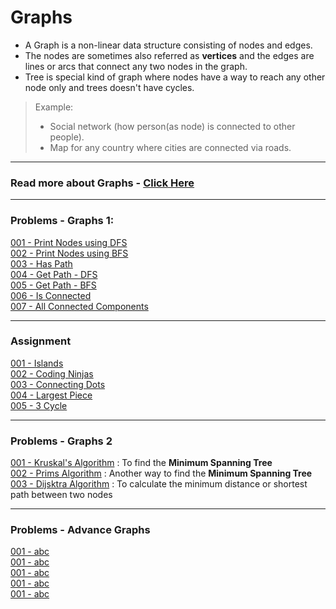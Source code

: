 # Graphs

 *  A Graph is a non-linear data structure consisting of nodes and edges. 
 *  The nodes are sometimes also referred as **vertices** and the edges are lines or arcs that connect any two nodes in the graph.
 *  Tree is special kind of graph where nodes have a way to reach any other node only and trees doesn't have cycles.
 >  Example: 
 >  -   Social network (how person(as node) is connected to other people).
 >  -   Map for any country where cities are connected via roads.   

---

### Read more about Graphs - [Click Here](./../../../02-data-structure-algorithms/modules/018-graphs/README.md)<br>
 
---

### Problems - Graphs 1:

[001 - Print Nodes using DFS](./code-part-1/001-Print-Nodes-DFS.cpp)<br>
[002 - Print Nodes using BFS](./code-part-1/002-Print-Nodes-BFS.cpp)<br>
[003 - Has Path](./code-part-1/003-Has-Path.cpp)<br>
[004 - Get Path - DFS](./code-part-1/004-Get-Path-DFS.cpp)<br>
[005 - Get Path - BFS](./code-part-1/005-Get-Path-BFS.cpp)<br>
[006 - Is Connected](./code-part-1/006-Is-Connected.cpp)<br>
[007 - All Connected Components](./code-part-1/007-All-Connected-Components.cpp)<br>

---

### Assignment 

[001 - Islands](./code-part-1/008-Islands.cpp)<br>
[002 - Coding Ninjas](./code-part-1/009-CodingNinjas.cpp)<br>
[003 - Connecting Dots](./code-part-1/010-Connecting-Dots.cpp)<br>
[004 - Largest Piece](./code-part-1/011-Largest-Piece.cpp)<br>
[005 - 3 Cycle](./code-part-1/012-3-Cycle.cpp)<br>

---

### Problems - Graphs 2

[001 - Kruskal's Algorithm](./code-part-2/001-Kruskals-Algo.cpp) : To find the **Minimum Spanning Tree** <br>
[002 - Prims Algorithm](./code-part-2/002-Prims-Algo.cpp) : Another way to find the **Minimum Spanning Tree**<br>
[003 - Dijsktra Algorithm](./code-part-2/003-Dijkstra-Algo.cpp) : To calculate the minimum distance or shortest path between two nodes<br>

---

### Problems - Advance Graphs

[001 - abc](./code-part-3/abc.cpp)<br>
[001 - abc](./code-part-3/abc.cpp)<br>
[001 - abc](./code-part-3/abc.cpp)<br>
[001 - abc](./code-part-3/abc.cpp)<br>
[001 - abc](./code-part-3/abc.cpp)<br>